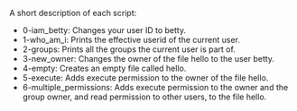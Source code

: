 A short description of each script:
+ 0-iam_betty: Changes your user ID to betty.
+ 1-who_am_i: Prints the effective userid of the current user.
+ 2-groups: Prints all the groups the current user is part of.
+ 3-new_owner: Changes the owner of the file hello to the user betty.
+ 4-empty: Creates an empty file called hello.
+ 5-execute: Adds execute permission to the owner of the file hello.
+ 6-multiple_permissions: Adds execute permission to the owner and the group owner, and read permission to other users, to the file hello.

